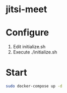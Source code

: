 # jitsi-meet

# Configure

1. Edit initialize.sh
2. Execute ./initialize.sh

# Start

```sh
sudo docker-compose up -d
```

